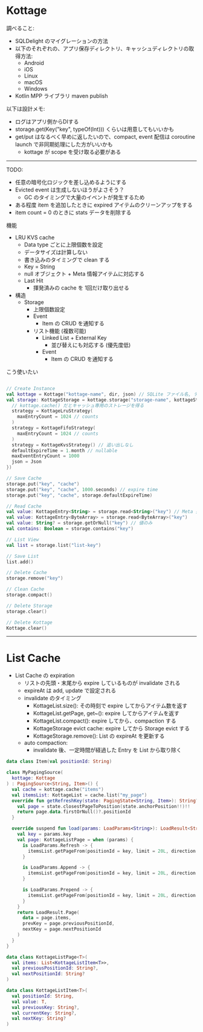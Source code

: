 # Kottage

調べること:

* SQLDelight のマイグレーションの方法
* 以下のそれぞれの、アプリ保存ディレクトリ、キャッシュディレクトリの取得方法:
  * Android
  * iOS
  * Linux
  * macOS
  * Windows
* Kotlin MPP ライブラリ maven publish

以下は設計メモ:

* ログはアプリ側からDIする
* storage.get(Key("key", typeOf(Int))) くらいは用意してもいいかも
* get/put はなるべく早めに返したいので、compact, event 配信は coroutine launch で非同期処理にした方がいいかも
  * kottage が scope を受け取る必要がある

---

TODO:

* 任意の暗号化ロジックを差し込めるようにする
* Evicted event は生成しないほうがよさそう？
  * GC のタイミングで大量のイベントが発生するため
* ある程度 item を追加したときに expired アイテムのクリーンアップをする
* item count = 0 のときに stats データを削除する

機能

* LRU KVS cache
  * Data type ごとに上限個数を設定
  * データサイズは計算しない
  * 書き込みのタイミングで clean する
  * Key = String
  * null オブジェクト + Meta 情報アイテムに対応する
  * Last Hit
    * 揮発済みの cache を 1回だけ取り出せる
* 構造
  * Storage
    * 上限個数設定
    * Event
      * Item の CRUD を通知する
    * リスト機能 (複数可能)
      * Linked List + External Key
        * 並び替えにも対応する (優先度低)
      * Event
        * Item の CRUD を通知する

こう使いたい

```kotlin

// Create Instance
val kottage = Kottage("kottage-name", dir, json) // SQLite ファイル名, ディレクトリ名
val storage: KottageStorage = kottage.storage("storage-name", kottageStorage {
  // kottage.cache() だとキャッシュ専用のストレージを得る
  strategy = KottageLruStrategy(
    maxEntryCount = 1024 // counts
  )
  strategy = KottageFifoStrategy(
    maxEntryCount = 1024 // counts
  )
  strategy = KottageKvsStrategy() // 追い出しなし
  defaultExpireTime = 1.month // nullable
  maxEventEntryCount = 1000
  json = Json
})

// Save Cache
storage.put("key", "cache")
storage.put("key", "cache", 1000.seconds) // expire time
storage.put("key", "cache", storage.defaultExpireTime)

// Read Cache
val value: KottageEntry<String> = storage.read<String>("key") // Meta 要素あり
val value: KottageEntry<ByteArray> = storage.read<ByteArray>("key")
val value: String? = storage.getOrNull("key") // 値のみ
val contains: Boolean = storage.contains("key")

// List View
val list = storage.list("list-key")

// Save List
list.add()

// Delete Cache
storage.remove("key")

// Clean Cache
storage.compact()

// Delete Storage
storage.clear()

// Delete Kottage
Kottage.clear()
```

---

# List Cache

* List Cache の expiration
  * リストの先頭・末尾から expire しているものが invalidate される
  * expireAt は add, update で設定される
  * invalidate のタイミング
    * KottageList.size(): その時刻で expire してからアイテム数を返す
    * KottageList.getPage, get~(): expire してからアイテムを返す
    * KottageList.compact(): expire してから、compaction する
    * KottageStorage evict cache: expire してから Storage evict する
    * KottageStorage.remove(): List の expireAt を更新する
  * auto compaction:
    * invalidate 後、一定時間が経過した Entry を List から取り除く

```kotlin
data class Item(val positionId: String)

class MyPagingSource(
  kottage: Kottage
) : PagingSource<String, Item>() {
  val cache = kottage.cache("items")
  val itemsList: KottageList = cache.list("my_page")
  override fun getRefreshKey(state: PagingState<String, Item>): String? {
    val page = state.closestPageToPosition(state.anchorPosition!!)!!
    return page.data.firstOrNull()?.positionId
  }

  override suspend fun load(params: LoadParams<String>): LoadResult<String, Item> {
    val key = params.key
    val page: KottageListPage = when (params) {
      is LoadParams.Refresh -> {
        itemsList.getPageFrom(positionId = key, limit = 20L, direction = Forward)
      }

      is LoadParams.Append -> {
        itemsList.getPageFrom(positionId = key, limit = 20L, direction = Forward)
      }

      is LoadParams.Prepend -> {
        itemsList.getPageFrom(positionId = key, limit = 20L, direction = Backward)
      }
    }
    return LoadResult.Page(
      data = page.items,
      prevKey = page.previousPositionId,
      nextKey = page.nextPositionId
    )
  }
}

data class KottageListPage<T>(
  val items: List<KottageListItem<T>>,
  val previousPositionId: String?,
  val nextPositionId: String?
)

data class KottageListItem<T>(
  val positionId: String,
  val value: T,
  val previousKey: String?,
  val currentKey: String?,
  val nextKey: String?
)
```
